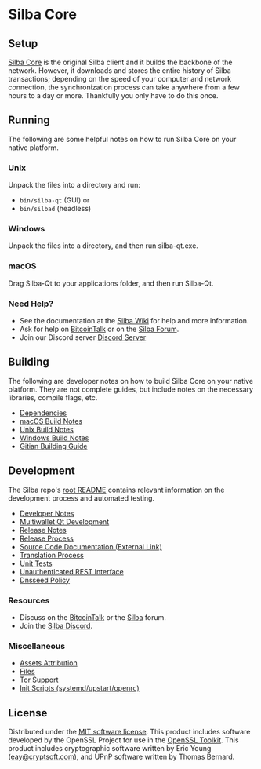 Silba Core
=============

Setup
---------------------
[Silba Core](http://silba.org/wallet) is the original Silba client and it builds the backbone of the network. However, it downloads and stores the entire history of Silba transactions; depending on the speed of your computer and network connection, the synchronization process can take anywhere from a few hours to a day or more. Thankfully you only have to do this once.

Running
---------------------
The following are some helpful notes on how to run Silba Core on your native platform.

### Unix

Unpack the files into a directory and run:

- `bin/silba-qt` (GUI) or
- `bin/silbad` (headless)

### Windows

Unpack the files into a directory, and then run silba-qt.exe.

### macOS

Drag Silba-Qt to your applications folder, and then run Silba-Qt.

### Need Help?

* See the documentation at the [Silba Wiki](https://github.com/Silba-Project/Silba/wiki)
for help and more information.
* Ask for help on [BitcoinTalk](https://bitcointalk.org/index.php?topic=1262920.0) or on the [Silba Forum](http://forum.silba.org/).
* Join our Discord server [Discord Server](https://discord.silba.org)

Building
---------------------
The following are developer notes on how to build Silba Core on your native platform. They are not complete guides, but include notes on the necessary libraries, compile flags, etc.

- [Dependencies](dependencies.md)
- [macOS Build Notes](build-osx.md)
- [Unix Build Notes](build-unix.md)
- [Windows Build Notes](build-windows.md)
- [Gitian Building Guide](gitian-building.md)

Development
---------------------
The Silba repo's [root README](/README.md) contains relevant information on the development process and automated testing.

- [Developer Notes](developer-notes.md)
- [Multiwallet Qt Development](multiwallet-qt.md)
- [Release Notes](release-notes.md)
- [Release Process](release-process.md)
- [Source Code Documentation (External Link)](https://www.fuzzbawls.pw/silba/doxygen/)
- [Translation Process](translation_process.md)
- [Unit Tests](unit-tests.md)
- [Unauthenticated REST Interface](REST-interface.md)
- [Dnsseed Policy](dnsseed-policy.md)

### Resources
* Discuss on the [BitcoinTalk](https://bitcointalk.org/index.php?topic=1262920.0) or the [Silba](http://forum.silba.org/) forum.
* Join the [Silba Discord](https://discord.silba.org).

### Miscellaneous
- [Assets Attribution](assets-attribution.md)
- [Files](files.md)
- [Tor Support](tor.md)
- [Init Scripts (systemd/upstart/openrc)](init.md)

License
---------------------
Distributed under the [MIT software license](/COPYING).
This product includes software developed by the OpenSSL Project for use in the [OpenSSL Toolkit](https://www.openssl.org/). This product includes
cryptographic software written by Eric Young ([eay@cryptsoft.com](mailto:eay@cryptsoft.com)), and UPnP software written by Thomas Bernard.
